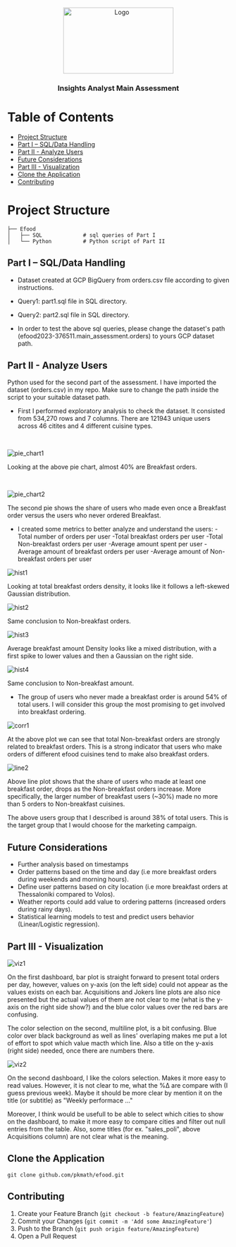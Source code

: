 <br />
<p align="center">
  <a>
    <img src="https://thetotalbusiness.com/wp-content/uploads/2020/11/efood-the-total-business.png" alt="Logo" width="250" height="150">
  </a>
  <h3 align="center">Insights Analyst Main Assessment</h3>
</p>

# Table of Contents

* [Project Structure](#project-structure)
* [Part I – SQL/Data Handling](#part-i--sqldata-handling)
* [Part II - Analyze Users](#part-ii---analyze-users)
* [Future Considerations](#future-considerations)
* [Part III - Visualization](#part-iii---visualization)
* [Clone the Application](#clone-the-application)
* [Contributing](#contributing)





# Project Structure


    ├── Efood                    
    │   ├── SQL             # sql queries of Part I
    │   └── Python          # Python script of Part II  

    


## Part I – SQL/Data Handling



* Dataset created at GCP BigQuery from orders.csv file according to given instructions.

* Query1: part1.sql file in SQL directory.

* Query2: part2.sql file in SQL directory.

* In order to test the above sql queries, please change the dataset's path (efood2023-376511.main_assessment.orders) to yours GCP dataset path.


## Part II - Analyze Users

Python used for the second part of the assessment. I have imported the dataset (orders.csv) in my repo. Make sure to change the path inside the script to your suitable dataset path.

* First I performed exploratory analysis to check the dataset. It consisted from 534,270 rows and 7 columns. There are 121943 unique users across 46 citites and 4 different cuisine types. 

<br />

![pie_chart1](https://user-images.githubusercontent.com/36280746/216691126-ed675005-e0eb-4468-b0ee-e2d797c14311.png)

Looking at the above pie chart, almost 40% are Breakfast orders.

<br />

![pie_chart2](https://user-images.githubusercontent.com/36280746/216691422-e77261a8-e529-415b-9caa-8634669df3f4.png)

The second pie shows the share of users who made even once a Breakfast order versus the users who never ordered Breakfast.

* I created some metrics to better analyze and understand the users:
-Total number of orders per user
-Total breakfast orders per user
-Total Non-breakfast orders per user
-Average amount spent per user 
-Average amount of breakfast orders per user
-Average amount of Non-breakfast orders per user

![hist1](https://user-images.githubusercontent.com/36280746/216692327-c7ba7934-af32-47a8-a744-fce8a1349fa1.png)

Looking at total breakfast orders density, it looks like it follows a left-skewed Gaussian distribution.

![hist2](https://user-images.githubusercontent.com/36280746/216693301-9138051f-56ad-4a1b-9d47-4b0247c9deec.png)

Same conclusion to Non-breakfast orders.

![hist3](https://user-images.githubusercontent.com/36280746/216693717-9c44963e-04db-4149-ade8-231de3a95091.png)

Average breakfast amount Density looks like a mixed distribution, with a first spike to lower values and then a Gaussian on the right side.


![hist4](https://user-images.githubusercontent.com/36280746/216694214-e8bd1ef9-a16b-47fe-90af-4904dba30468.png)

Same conclusion to Non-breakfast amount.


* The group of users who never made a breakfast order is around 54% of total users. I will consider this group the most promising to get involved into breakfast ordering.


![corr1](https://user-images.githubusercontent.com/36280746/216695030-b0a7d415-230f-4093-b6a9-d95cdfa33f8e.png)

At the above plot we can see that total Non-breakfast orders are strongly related to breakfast orders.
This is a strong indicator that users who make orders of different efood cuisines tend to make also breakfast orders.


![line2](https://user-images.githubusercontent.com/36280746/216697224-6fb77ded-2f1e-4274-8102-4ef6da1d0936.png)

Above line plot shows that the share of users who made at least one breakfast order, drops as the Non-breakfast orders increase.
More specifically, the larger number of breakfast users (~30%) made no more than 5 orders to Non-breakfast cuisines.

The above users group that I described is around 38% of total users. This is the target group that I would choose for the marketing campaign. 


## Future Considerations

* Further analysis based on timestamps 
* Order patterns based on the time and day (i.e more breakfast orders during weekends and morning hours).
* Define user patterns based on city location (i.e more breakfast orders at Thessaloniki compared to Volos).
* Weather reports could add value to ordering patterns (increased orders during rainy days).
* Statistical learning models to test and predict users behavior (Linear/Logistic regression).


## Part III - Visualization

![viz1](https://user-images.githubusercontent.com/36280746/216702320-0add1981-df24-42df-90f1-1e46e980ae44.png)

On the first dashboard, bar plot is straight forward to present total orders per day,
however, values on y-axis (on the left side) could not appear as the values exists on each bar. Acquisitions and Jokers line plots are also 
nice presented but the actual values of them are not clear to me (what is the y-axis on the right side show?) and the blue color values over the red 
bars are confusing.

The color selection on the second, multiline plot, is a bit confusing. Blue color over black background as well as lines' overlaping
makes me put a lot of effort to spot which value macth which line. Also a title on the y-axis (right side) needed, once there are numbers there.


![viz2](https://user-images.githubusercontent.com/36280746/216702546-bbfeda23-6265-4d01-83c7-1fa5c9ff9542.png)



On the second dashboard, I like the colors selection. Makes it more easy to read values. However, it is not clear to me, what the %Δ are compare with 
(I guess previous week). Maybe it should be more clear by mention it on the title (or subtitle) as "Weekly performace ..."

Moreover, I think would be usefull to be able to select which cities to show on the dashboard, to make it more easy to compare cities and filter out
null entries from the table. 
Also, some titles (for ex. "sales_poli", above Acquisitions column) are not clear what is the meaning.
## Clone the Application

``
git clone github.com/pkmath/efood.git
``


## Contributing

1. Create your Feature Branch (`git checkout -b feature/AmazingFeature`)
3. Commit your Changes (`git commit -m 'Add some AmazingFeature'`)
4. Push to the Branch (`git push origin feature/AmazingFeature`)
5. Open a Pull Request
